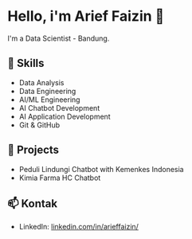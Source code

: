 # Hello, i'm Arief Faizin 👋

I'm a Data Scientist - Bandung.

## 🔧 Skills
- Data Analysis
- Data Engineering
- AI/ML Engineering
- AI Chatbot Development
- AI Application Development
- Git & GitHub

## 📁 Projects
- Peduli Lindungi Chatbot with Kemenkes Indonesia
- Kimia Farma HC Chatbot

## 📫 Kontak
- LinkedIn: [linkedin.com/in/arieffaizin/](https://www.linkedin.com/in/arieffaizin/)

